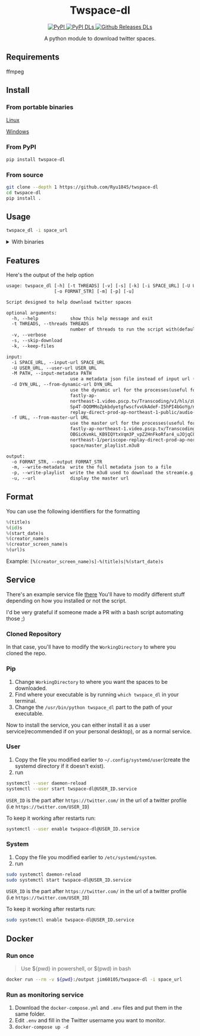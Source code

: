 <!-- markdownlint-disable MD033 MD041 -->

<div align="center">
  <h1 id="twspace-dl">Twspace-dl</h1>
  <p>
    <a href="https://pypi.org/project/twspace-dl/">
      <img src="https://img.shields.io/pypi/v/twspace-dl?style=for-the-badge" alt="PyPI">
    </a>
    <a href="https://pypi.org/project/twspace-dl/">
      <img src="https://img.shields.io/pypi/dm/twspace-dl?label=DOWNLOADS%20%28PYPI%29&amp;style=for-the-badge" alt="PyPI DLs">
    </a>
    <a href="https://github.com/Ryu1845/twspace-dl/releases">
      <img src="https://img.shields.io/github/downloads/Ryu1845/twspace-dl/total?label=DOWNLOADS%20%28GITHUB%29&amp;style=for-the-badge" alt="Github Releases DLs">
    </a>
  </p>
  <p>A python module to download twitter spaces.</p>
</div>

## Requirements

ffmpeg

## Install

### From portable binaries

[Linux](https://github.com/Ryu1845/twspace-dl/releases/latest/download/twspace_dl.bin)

[Windows](https://github.com/Ryu1845/twspace-dl/releases/latest/download/twspace_dl.exe)

### From PyPI

```bash
pip install twspace-dl
```

### From source

```bash
git clone --depth 1 https://github.com/Ryu1845/twspace-dl
cd twspace-dl
pip install .
```

## Usage

```bash
twspace_dl -i space_url
```

<details>
<summary>With binaries</summary>

### Windows

```bash
.\twspace_dl.exe -i space_url
```

### Linux

```bash
./twspace_dl.bin -i space_url
```

</details>

## Features

Here's the output of the help option

```txt
usage: twspace_dl [-h] [-t THREADS] [-v] [-s] [-k] [-i SPACE_URL] [-U USER_URL] [-M PATH] [-d DYN_URL] [-f URL]
                  [-o FORMAT_STR] [-m] [-p] [-u]

Script designed to help download twitter spaces

optional arguments:
  -h, --help            show this help message and exit
  -t THREADS, --threads THREADS
                        number of threads to run the script with(default with max)
  -v, --verbose
  -s, --skip-download
  -k, --keep-files

input:
  -i SPACE_URL, --input-url SPACE_URL
  -U USER_URL, --user-url USER_URL
  -M PATH, --input-metadata PATH
                        use a metadata json file instead of input url (useful for very old ended spaces)
  -d DYN_URL, --from-dynamic-url DYN_URL
                        use the dynamic url for the processes(useful for ended spaces) example: https://prod-
                        fastly-ap-
                        northeast-1.video.pscp.tv/Transcoding/v1/hls/zUUpEgiM0M18jCGxo2eSZs99p49hfyFQr1l4cdze-
                        Sp4T-DQOMMoZpkbdyetgfwscfvvUkAdeF-I5hPI4bGoYg/non_transcode/ap-northeast-1/periscope-
                        replay-direct-prod-ap-northeast-1-public/audio-space/dynamic_playlist.m3u8?type=live
  -f URL, --from-master-url URL
                        use the master url for the processes(useful for ended spaces) example: https://prod-
                        fastly-ap-northeast-1.video.pscp.tv/Transcoding/v1/hls/YRSsw6_P5xUZHMualK5-ihvePR6o4QmoZV
                        OBGicKvmkL_KB9IQYtxVqm3P_vpZ2HnFkoRfar4_uJOjqC8OCo5A/non_transcode/ap-
                        northeast-1/periscope-replay-direct-prod-ap-northeast-1-public/audio-
                        space/master_playlist.m3u8

output:
  -o FORMAT_STR, --output FORMAT_STR
  -m, --write-metadata  write the full metadata json to a file
  -p, --write-playlist  write the m3u8 used to download the stream(e.g. if you want to use another downloader)
  -u, --url             display the master url
```

## Format

You can use the following identifiers for the formatting

```python
%(title)s
%(id)s
%(start_date)s
%(creator_name)s
%(creator_screen_name)s
%(url)s
```

Example: `[%(creator_screen_name)s]-%(title)s|%(start_date)s`

## Service

There's an example service file [there](https://github.com/Ryu1845/twspace-dl/blob/main/twspace-dl@.service)
You'll have to modify different stuff depending on how you installed or not the script.

I'd be very grateful if someone made a PR with a bash script automating those ;)

### Cloned Repository

In that case, you'll have to modify the `WorkingDirectory` to where you cloned the repo.

### Pip

1. Change `WorkingDirectory` to where you want the spaces to be downloaded.
2. Find where your executable is by running `which twspace_dl` in your terminal.
3. Change the `/usr/bin/python twspace_dl` part to the path of your executable.

Now to install the service, you can either install it as a user service(recommended if on your personal desktop), or as a normal service.

### User

1. Copy the file you modified earlier to `~/.config/systemd/user`(create the systemd directory if it doesn't exist).
2. run

``` bash
systemctl --user daemon-reload
systemctl --user start twspace-dl@USER_ID.service
```

`USER_ID` is the part after `https://twitter.com/` in the url of a twitter profile (i.e `https://twitter.com/USER_ID`)

To keep it working after restarts run:

``` bash
systemctl --user enable twspace-dl@USER_ID.service
```

### System

1. Copy the file you modified earlier to `/etc/systemd/system`.
2. run

``` bash
sudo systemctl daemon-reload
sudo systemctl start twspace-dl@USER_ID.service
```

`USER_ID` is the part after `https://twitter.com/` in the url of a twitter profile (i.e `https://twitter.com/USER_ID`)

To keep it working after restarts run:

``` bash
sudo systemctl enable twspace-dl@USER_ID.service
```

## Docker

### Run once

> Use ${pwd} in powershell, or $(pwd) in bash

```bash
docker run --rm -v ${pwd}:/output jim60105/twspace-dl -i space_url
```

### Run as monitoring service

1. Download the `docker-compose.yml` and `.env` files and put them in the same folder.
1. Edit `.env` and fill in the Twitter username you want to monitor.
1. `docker-compose up -d`
